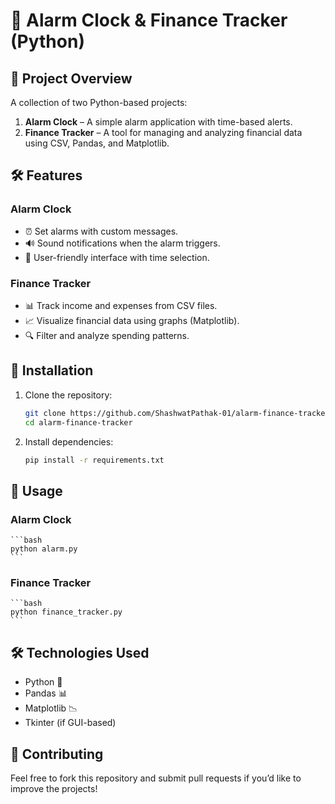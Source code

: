 # 📌 Alarm Clock & Finance Tracker (Python)

## 🚀 Project Overview
A collection of two Python-based projects:
1. **Alarm Clock** – A simple alarm application with time-based alerts.
2. **Finance Tracker** – A tool for managing and analyzing financial data using CSV, Pandas, and Matplotlib.

## 🛠 Features

### Alarm Clock
- ⏰ Set alarms with custom messages.
- 🔊 Sound notifications when the alarm triggers.
- 📅 User-friendly interface with time selection.

### Finance Tracker
- 📊 Track income and expenses from CSV files.
- 📈 Visualize financial data using graphs (Matplotlib).
- 🔍 Filter and analyze spending patterns.

## 🔧 Installation

1. Clone the repository:
    ```bash
    git clone https://github.com/ShashwatPathak-01/alarm-finance-tracker.git
    cd alarm-finance-tracker
    ```

2. Install dependencies:
    ```bash
    pip install -r requirements.txt
    ```

## 🚀 Usage

### Alarm Clock
    ```bash
    python alarm.py
    ```

### Finance Tracker
    ```bash
    python finance_tracker.py
    ```

## 🛠 Technologies Used
- Python 🐍
- Pandas 📊
- Matplotlib 📉
- Tkinter (if GUI-based)

## 📢 Contributing
Feel free to fork this repository and submit pull requests if you’d like to improve the projects!
